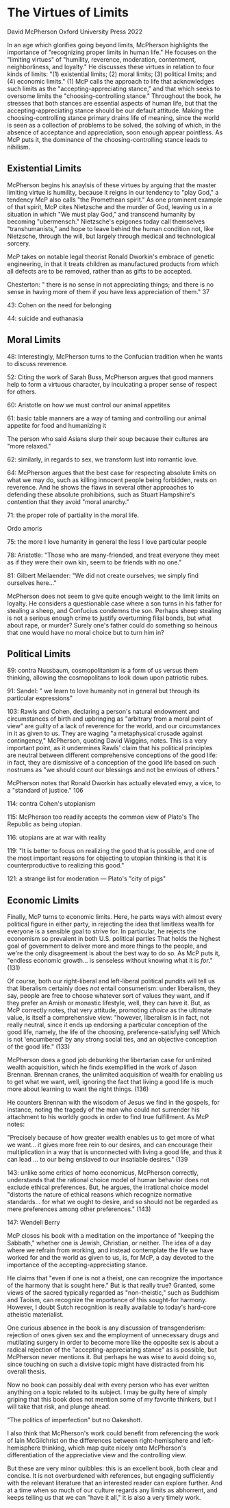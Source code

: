 # The Virtues of Limits


David McPherson 
Oxford University Press 
2022


In an age which glorifies going beyond limits, McPherson highlights the importance of "recognizing proper limits in
human life." He focuses on the "limiting virtues" of "humility, reverence, moderation, contentment, neighborliness, and
loyalty." He discusses these virtues in relation to four kinds of limits: "(1) existential limits; (2) moral limits; (3)
political limits; and (4) economic limits." (1) McP calls the approach to life that acknowledges such limits as the
"accepting-appreciating stance," and that which seeks to oversome limits the "choosing-controlling stance." Throughout
the book, he stresses that both stances are essential aspects of human life, but that the accepting-appreciating stance
should be our default attitude. Making the choosing-controlling stance primary drains life of meaning, since the world
is seen as a collection of problems to be solved, the solving of which, in the absence of acceptance and appreciation,
soon enough appear pointless. As McP puts it, the dominance of the choosing-controlling stance leads to nihilism.

## Existential Limits

McPherson begins his anaylsis of these virtues by arguing
that the master limiting virtue is humility, because it reigns in our tendency to "play God," a tendency McP also
calls "the Promethean spirit." As one prominent example of that spirit, McP cites Nietzsche and the murder of God, leaving
us in a situation in which "We must play God," and transcend humanity by becoming "ubermensch." Nietzsche's epigones
today call themselves "transhumanists," and hope to leave behind the human condition not, like Nietzsche, through the
will, but largely through medical and technological sorcery.

McP takes on notable legal theorist Ronald Dworkin's embrace of genetic engineering, in that it treats children as
manufactured products from which all defects are to be removed, rather than as gifts to be accepted.



Chesterton: " there is no sense in not appreciating things; and there is no sense in having more of them if you have less appreciation of them." 37



43: Cohen on the need for belonging


44: suicide and euthanasia

## Moral Limits

48: Interestingly, McPherson turns to the Confucian tradition when he wants to discuss reverence.

52: Citing the work of Sarah Buss, McPherson argues that good manners help to form a virtuous character, by inculcating a proper sense of respect for others.



60: Aristotle on how we must control our animal appetites

61: basic table manners are a way of taming and controlling our animal appetite for food and humanizing it

The person who said Asians slurp their soup because their cultures are "more relaxed."


62: similarly, in regards to sex, we transform lust into romantic love.


64:
McPherson argues that the best case for respecting absolute limits on what we may do, such as killing innocent people
being forbidden, rests on reverence. And he shows the flaws in several other approaches to defending these absolute
prohibitions, such as Stuart Hampshire's contention that they avoid "moral anarchy."



71: the proper role of partiality in the moral life.

Ordo amoris


75: the more I love humanity in general the less I love particular people


78: Aristotle: "Those who are many-friended, and treat everyone they meet as if they were their own kin, seem to be friends with no one."

81: Gilbert Meilaender: "We did not create ourselves; we simply find ourselves here..."





McPherson does not seem to give quite enough weight to the limit limits on loyalty. He considers a questionable case
where a son turns in his father for stealing a sheep, and Confucius condemns the son. Perhaps sheep stealing is not a
serious enough crime to justify overturning filial bonds, but what about rape, or murder? Surely one's father could do
something so heinous that one would have no moral choice but to turn him in?

## Political Limits

89: contra Nussbaum, cosmopolitanism is a form of us versus them thinking, allowing the cosmopolitans to look down upon patriotic rubes.



91: Sandel: " we learn to love humanity not in general but through its particular expressions"


103: 
Rawls and Cohen, declaring a person's natural endowment and circumstances of birth and upbringing as "arbitrary from a
moral point of view" are guilty of a lack of reverence for the world, and our circumstances in it as given to us. They
are waging "a metaphysical crusade against contingency," McPherson, quoting David Wiggins, notes. This is a very
important point, as it undermines Rawls' claim that his political principles are neutral between different comprehensive
conceptions of the good life: in fact, they are dismissive of a conception of the good life based on such nostrums as
"we should count our blessings and not be envious of others."


McPherson notes that Ronald Dworkin has actually elevated envy, a vice, to a "standard of justice." 106



114: contra Cohen's utopianism


115: McPherson too readily accepts the common view of Plato's The Republic as being utopian.

116: utopians are at war with reality


119: "It is better to focus on realizing the good that is possible, and one of the most important reasons for objecting to utopian thinking is that it is counterproductive to realizing this good."


121: a strange list for moderation — Plato's "city of pigs"


## Economic Limits

Finally, McP turns to economic limits. Here, he parts ways with almost every political figure in either party, in
rejecting the idea that limitless wealth for everyone is a sensible goal to strive for. In particular, he rejects the
economism so prevalent in both U.S. political parties That holds the highest goal of government to deliver more and more
things to the people, and we're the only disagreement is about the best way to do so.
As McP puts it, "endless economic growth... is senseless without knowing what it is *for*." (131)

Of course, both our right-liberal and left-liberal political pundits will tell us that liberalism certainly does *not*
entail consumerism: under liberalism, they say, people are free to choose whatever sort of values they want, and if they
prefer an Amish or monastic lifestyle, well, they can have it. But, as McP correctly notes, that very attitude,
promoting *choice* as the ultimate value, is itself a comprehensive view: "however, liberalism is in fact, not really
neutral, since it ends up endorsing a particular conception of the good life, namely, the life of the choosing,
preference-satisfying self Which is not 'encumbered' by any strong social ties, and an objective conception of the good
life." (133)

McPherson does a good job debunking the libertarian case for unlimited wealth acquisition, which he finds exemplified in
the work of Jason Brennan. Brennan cranes, the unlimited acquisition of wealth for enabling us to get what we want,
well, ignoring the fact that living a good life is much more about learning to want the right things. (136)

He counters Brennan with the wisodom of Jesus we find in the gospels, for instance, noting the tragedy of the man who
could not surrender his attachment to his worldly goods in order to find true fulfillment. As McP notes:

"Precisely because of how greater wealth enables us to get more of what we want... it gives more free rein to our
desires, and can encourage their multiplication in a way that is unconnected with living a good life, and thus it can
lead ... to our being enslaved to our insatiable desires." (139

143: unlike some critics of homo economicus, McPherson correctly, understands that the rational choice model of human
behavior does not exclude ethical preferences. But, he argues, the irrational choice model "distorts the nature of
ethical reasons which recognize normative standards... for what we ought to desire, and so should not be regarded as
mere preferences among other preferences." (143)

147: Wendell Berry


McP closes his book with a meditation on the importance of "keeping the Sabbath," whether one is Jewish, Christian, or
neither. The idea of a day where we refrain from working, and instead contemplate the life we have worked for and the
world as given to us, is, for McP, a day devoted to the importance of the accepting-appreciating stance.

He claims that "even if one is not a theist, one can recognize the importance of the harmony that is sought here."
But is that really true? Granted, some views of the sacred typically regarded as "non-theistic," such as Buddhism and
Taoism, can recognize the importance of this sought-for harmony. However, I doubt Sutch recognition is really available
to today's hard-core atheistic materialist.



One curious absence in the book is any discussion of transgenderism: rejection of ones given sex and the employment of
unnecessary drugs and mutilating surgery in order to become more like the opposite sex is about a radical rejection of
the "accepting-appreciating stance" as is possible, but McPherson never mentions it. But perhaps he was wise to avoid
doing so, since touching on such a divisive topic might have distracted from his overall thesis.


Now no book can possibly deal with every person who has ever written anything on a topic related to its subject.
I may be guilty here of simply griping that this book does not mention some of my favorite thinkers, but I will take that risk, and plunge ahead.


"The politics of imperfection" but no Oakeshott.

I also think that McPherson's work could benefit from referencing the work of Iain McGilchrist on the differences
between right-hemisphere and left-hemisphere thinking, which map quite nicely onto McPherson's differentiation of the
appreciative view and the controlling view.

But these are very minor quibbles: this is an excellent book, both clear and concise. It is not overburdened with references, but
engaging sufficiently with the relevant literature that an interested reader can explore further. And at a time when so
much of our culture regards any limits as abhorrent, and keeps telling us that we can "have it all," it is also a very
timely work.




 
